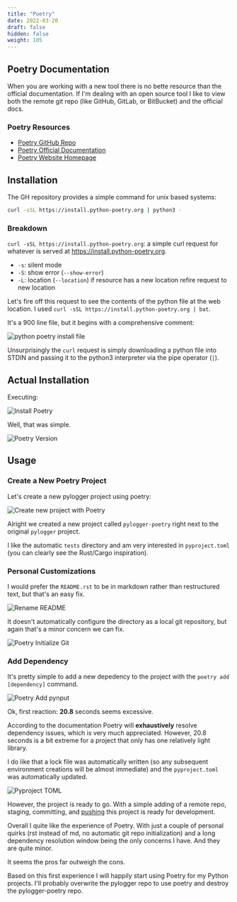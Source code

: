 ```yaml
---
title: "Poetry"
date: 2022-03-20
draft: false
hidden: false
weight: 105
---
```


## Poetry Documentation

When you are working with a new tool there is no bette resource than the official documentation. If I'm dealing with an open source tool I like to view both the remote git repo (like GitHub, GitLab, or BitBucket) and the official docs.

### Poetry Resources

- [Poetry GitHub Repo](https://github.com/python-poetry/poetry)
- [Poetry Official Documentation](https://python-poetry.org/docs/)
- [Poetry Website Homepage](https://python-poetry.org/)

## Installation

The GH repository provides a simple command for unix based systems:

```bash
curl -sSL https://install.python-poetry.org | python3 -
```

### Breakdown

`curl -sSL https://install.python-poetry.org`: a simple curl request for whatever is served at https://install.python-poetry.org.

- `-s`: silent mode
- `-S`: show error (`--show-error`)
- `-L`: location (`--location`) if resource has a new location refire request to new location

Let's fire off this request to see the contents of the python file at the web location. I used `curl -sSL https://install.python-poetry.org | bat`.

It's a 900 line file, but it begins with a comprehensive comment:

![python poetry install file](pictures/python-poetry-install-file.png)

Unsurprisingly the `curl` request is simply downloading a python file into STDIN and passing it to the python3 interpreter via the pipe operator (`|`).

## Actual Installation

Executing:

![Install Poetry](pictures/install-poetry.png)

Well, that was simple.

![Poetry Version](pictures/poetry-version.png)

## Usage

### Create a New Poetry Project

Let's create a new pylogger project using poetry:

![Create new project with Poetry](pictures/create-poetry-project.png)

Alright we created a new project called `pylogger-poetry` right next to the original `pylogger` project.

I like the automatic `tests` directory and am very interested in `pyproject.toml` (you can clearly see the Rust/Cargo inspiration).

### Personal Customizations

I would prefer the `README.rst` to be in markdown rather than restructured text, but that's an easy fix.

![Rename README](pictures/poetry-rename-readme.png)

It doesn't automatically configure the directory as a local git repository, but again that's a minor concern we can fix.

![Poetry Initialize Git](pictures/poetry-initialize-git.png)

### Add Dependency

It's pretty simple to add a new depedency to the project with the `poetry add [dependency]` command.

![Poetry Add pynput](pictures/poetry-add-dependency.png)

Ok, first reaction: **20.8** seconds seems excessive.

According to the documentation Poetry will **exhaustively** resolve dependency issues, which is very much appreciated. However, 20.8 seconds is a bit extreme for a project that only has one relatively light library.

I do like that a lock file was automatically written (so any subsequent environment creations will be almost immediate) and the `pyproject.toml` was automatically updated.

![Pyproject TOML](pictures/pyproject-toml.png)

However, the project is ready to go. With a simple adding of a remote repo, staging, committing, and [pushing](https://github.com/pdmxdd/pylogger-poetry) this project is ready for development.

Overall I quite like the experience of Poetry. With just a couple of personal quirks (rst instead of md, no automatic git repo initialization) and a long dependency resolution window being the only concerns I have. And they are quite minor.

It seems the pros far outweigh the cons.

Based on this first experience I will happily start using Poetry for my Python projects. I'll probably overwrite the pylogger repo to use poetry and destroy the pylogger-poetry repo.